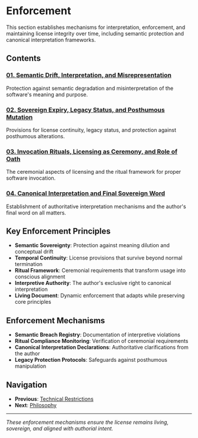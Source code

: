 # Enforcement

This section establishes mechanisms for interpretation, enforcement, and maintaining license integrity over time, including semantic protection and canonical interpretation frameworks.

## Contents

### [01. Semantic Drift, Interpretation, and Misrepresentation](01-semantic-drift-interpretation-and-misrepresentation.md)
Protection against semantic degradation and misinterpretation of the software's meaning and purpose.

### [02. Sovereign Expiry, Legacy Status, and Posthumous Mutation](02-sovereign-expiry-legacy-status-and-posthumous-mutation.md)
Provisions for license continuity, legacy status, and protection against posthumous alterations.

### [03. Invocation Rituals, Licensing as Ceremony, and Role of Oath](03-invocation-rituals-licensing-as-ceremony-and-role-of-oath.md)
The ceremonial aspects of licensing and the ritual framework for proper software invocation.

### [04. Canonical Interpretation and Final Sovereign Word](04-canonical-interpretation-and-final-sovereign-word.md)
Establishment of authoritative interpretation mechanisms and the author's final word on all matters.

## Key Enforcement Principles

- **Semantic Sovereignty**: Protection against meaning dilution and conceptual drift
- **Temporal Continuity**: License provisions that survive beyond normal termination
- **Ritual Framework**: Ceremonial requirements that transform usage into conscious alignment
- **Interpretive Authority**: The author's exclusive right to canonical interpretation
- **Living Document**: Dynamic enforcement that adapts while preserving core principles

## Enforcement Mechanisms

- **Semantic Breach Registry**: Documentation of interpretive violations
- **Ritual Compliance Monitoring**: Verification of ceremonial requirements
- **Canonical Interpretation Declarations**: Authoritative clarifications from the author
- **Legacy Protection Protocols**: Safeguards against posthumous manipulation

## Navigation

- **Previous**: [Technical Restrictions](../03-technical-restrictions/)
- **Next**: [Philosophy](../05-philosophy/)

---

*These enforcement mechanisms ensure the license remains living, sovereign, and aligned with authorial intent.*